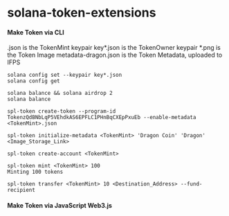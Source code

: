 # solana-token-extensions

#### Make Token via CLI
<TokenMint>.json is the TokenMint keypair
key*.json is the TokenOwner keypair
*.png is the Token Image
metadata-dragon.json is the Token Metadata, uploaded to IFPS

```
solana config set --keypair key*.json
solana config get

solana balance && solana airdrop 2
solana balance

spl-token create-token --program-id TokenzQdBNbLqP5VEhdkAS6EPFLC1PHnBqCXEpPxuEb --enable-metadata <TokenMint>.json

spl-token initialize-metadata <TokenMint> 'Dragon Coin' 'Dragon' <Image_Storage_Link>

spl-token create-account <TokenMint>

spl-token mint <TokenMint> 100
Minting 100 tokens

spl-token transfer <TokenMint> 10 <Destination_Address> --fund-recipient

```


#### Make Token via JavaScript Web3.js
